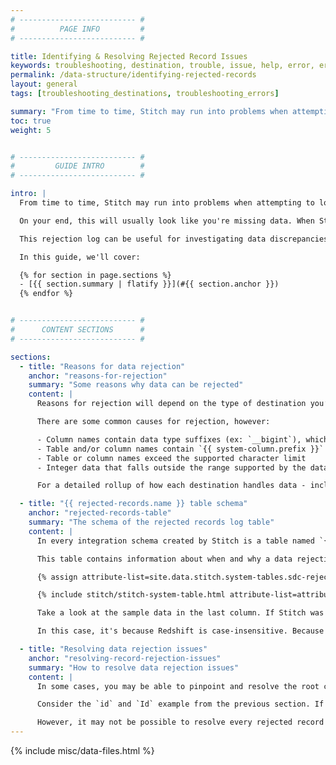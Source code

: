 ```yaml
---
# -------------------------- #
#          PAGE INFO         #
# -------------------------- #

title: Identifying & Resolving Rejected Record Issues
keywords: troubleshooting, destination, trouble, issue, help, error, errors
permalink: /data-structure/identifying-rejected-records
layout: general
tags: [troubleshooting_destinations, troubleshooting_errors]

summary: "From time to time, Stitch may run into problems when attempting to load data into your destination. When data is deemed incompatible by the destination, the record will be rejected and Stitch will log it in a rejected records log."
toc: true
weight: 5


# -------------------------- #
#         GUIDE INTRO        #
# -------------------------- #

intro: |
  From time to time, Stitch may run into problems when attempting to load data into your destination. For example: A table contains more columns than the destination's supported limit. 

  On your end, this will usually look like you're missing data. When Stitch is unable to load data, however, the occurrence will be logged in a table named `{{ rejected-records.name }}`. Every integration schema created by Stitch will include this table as well as the other tables in the integration.

  This rejection log can be useful for investigating data discrepancies and troubleshooting errors surfaced during the data loading process.

  In this guide, we'll cover:

  {% for section in page.sections %}
  - [{{ section.summary | flatify }}](#{{ section.anchor }})
  {% endfor %}


# -------------------------- #
#      CONTENT SECTIONS      #
# -------------------------- #

sections:
  - title: "Reasons for data rejection"
    anchor: "reasons-for-rejection"
    summary: "Some reasons why data can be rejected"
    content: |
      Reasons for rejection will depend on the type of destination you’re using, as each has its own data requirements and restrictions.

      There are some common causes for rejection, however:

      - Column names contain data type suffixes (ex: `__bigint`), which are reserved by Stitch
      - Table and/or column names contain `{{ system-column.prefix }}` or `{{ system-column.rjm-prefix }}` prefixes, which are reserved by Stitch
      - Table or column names exceed the supported character limit
      - Integer data that falls outside the range supported by the data warehouse

      For a detailed rollup of how each destination handles data - including what situations will result in rejected records -  refer to the [Data Loading guide]({{ link.destinations.storage.loading-data | prepend: site.baseurl }}) for the destination you’re using.

  - title: "{{ rejected-records.name }} table schema"
    anchor: "rejected-records-table"
    summary: "The schema of the rejected records log table"
    content: |
      In every integration schema created by Stitch is a table named `{{ rejected-records.name }}` which acts as a log for a particular integration's rejected records.

      This table contains information about when and why a data rejection occurred. The `{{ rejected-records.name }}` table contains the following columns: 

      {% assign attribute-list=site.data.stitch.system-tables.sdc-rejected.attributes %}

      {% include stitch/stitch-system-table.html attribute-list=attribute-list %}

      Take a look at the sample data in the last column. If Stitch was attempting to load this record into a Redshift destination, it would be rejected. Why?

      In this case, it's because Redshift is case-insensitive. Because `id` and `Id` canonicalize to the same name - that is, they differ only by case - a collision error surfaced when Stitch attempted to load the data.

  - title: "Resolving data rejection issues"
    anchor: "resolving-record-rejection-issues"
    summary: "How to resolve data rejection issues"
    content: |
      In some cases, you may be able to pinpoint and resolve the root cause of the rejection.

      Consider the `id` and `Id` example from the previous section. If these fields came from a database integration, you could re-name the columns - for example: `customer_id` and `first_order_id` - in the source database and re-replicate the data. This would resolve the field collision error and allow Stitch to load the data.

      However, it may not be possible to resolve every rejected record issue. While you may be able to resolve the issue in a database integration, the majority of SaaS integrations don’t provide users with the ability to define and control the structure of their data.
---
```

{% include misc/data-files.html %}